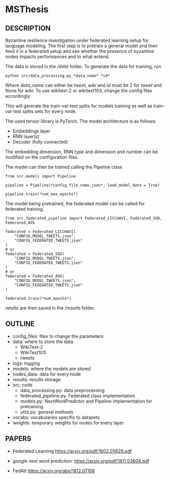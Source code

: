 # MSThesis

## DESCRIPTION

Byzantine resilience investigation under federated learning setup for language modeling.
The first step is to pretrain a general model and then feed it in a federated setup and see whether the presence of byzantine nodes impacts performances and to what extend.

The data is stored in the */data* folder. To generate the data for training, run

```
python src/data_processing.py *data_name* *id*
``` 
Where *data_name* can either be *tweet*, *wiki* and *id* must be 2 for *tweet* and None for *wiki*. To use wikitext-2 or wikitext103, change the config files accordingly.

This will gererate the train-val-test splits for models training as well as train-val-test splits sets for every node.

The used tensor library is PyTorch. The model architecture is as follows:

- Embeddings layer
- RNN layer(s)
- Decoder (fully connected)

The embedding dimension, RNN type and dimension and number can be modified on the configuration files.

The model can then be trained calling the Pipeline class

```
from src.models import Pipeline

pipeline = Pipeline(*config_file_name.json*, load_model_data = True)

pipeline.train(*num_max_epochs*)
```

The model being pretrained, the federated model can be called for federated training.

```
from src.federated_pipeline import Federated_LICCHAVI, Federated_SGD, Federated_AVG

federated = Federated_LICCHAVI(
    "CONFIG_MODEL_TWEETS.json",
    "CONFIG_FEDERATED_TWEETS.json"
)
# or
federated = Federated_SGD(
    "CONFIG_MODEL_TWEETS.json",
    "CONFIG_FEDERATED_TWEETS.json"
)
# or 
federated = Federated_AVG(
    "CONFIG_MODEL_TWEETS.json",
    "CONFIG_FEDERATED_TWEETS.json"
)

federated.train(*num_epochs*)
```
retults are then saved in the */results* folder.

## OUTLINE

- config_files: files to change the parameters
- data: where to store the data
  - WikiText-2
  - WikiText103
  - tweets
- logs: logging
- models: where the models are stored
- nodes_data: data for every node
- results: results storage
- src: code
  - data_processing.py: data preprocessing
  - federated_pipeline.py: Federated class implementation
  - models.py: NextWordPredictor and Pipeline implementation for pretraining
  - utils.py: general methods
- vocabs: vocabularies specific to datasets
- weights: temporary weights for nodes for every layer

## PAPERS

- Federated Learning
https://arxiv.org/pdf/1602.05629.pdf

- google next word prediciton:
https://arxiv.org/pdf/1811.03604.pdf

- FedAtt
https://arxiv.org/abs/1812.07108